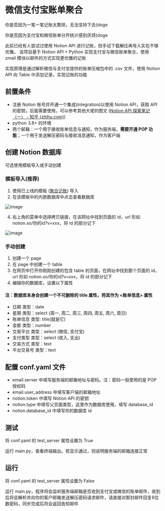# 微信支付宝账单聚合

你是否因为一笔一笔记账太繁琐，无法坚持下去(doge

你是否因为支付宝和微信账单分开统计感到厌烦(doge

此前已经有人尝试过使用 Notion API 进行记账，但手动下载解压再导入实在不够优雅。
该项目基于 Notion API + Python 实现支付宝与微信账单聚合，使用 zmail 模块以邮件的方式实现更优雅的记账

实现原理是通过解析微信与支付宝提供的账单压缩包中的 .csv 文件，使用 Notion API 向 Table 中添加记录，实现记账的功能

## 前置条件
- 注册 Notion 账号并开通一个集成(integration)以使用 Notion API，获取 API 的密钥，后面需要使用，可以参考其他大佬的图文 ([Notion API 探索笔记（一） - 知乎 (zhihu.com)](https://zhuanlan.zhihu.com/p/679456951))
- python 3.8+ 的环境
- 两个邮箱：一个用于接收账单信息与通知，作为服务端，**需要开通 POP 功能**；一个用于发送解压密码与接收消息通知，作为客户端

## 创建 Notion 数据库
可选使用模板导入或手动创建
### 模板导入(推荐)
1. 使用已上线的模板 ([聚合记账](https://www.notion.so/zh-cn/templates/aggregate-bills)) 导入
2. 在该模板中的内嵌数据库中点击查看数据库

![image](https://github.com/user-attachments/assets/c7ed04b9-e43d-4ec9-bd35-89c66e72c9e8)

4. 右上角的菜单中选择拷贝链接，在该网址中找到页面的 id，url 形如 notion.so/你的id?v=xxx，将 id 的部分记下

![image](https://github.com/user-attachments/assets/c7ed04b9-e43d-4ec9-bd35-89c66e72c9e8)


### 手动创建
1. 创建一个 page
2. 在 page 中创建一个 table
3. 在网页中打开你刚刚创建的包含 table 的页面，在网址中找到那个页面的 id，url 形如 notion.so/你的id?v=xxx，将 id 的部分记下
4. 编辑你的数据库，设置以下属性

#### 注：数据库本身会创建一个不可删除的 title 属性，将其作为 <账单信息> 属性
   - 日期 类型：date
   - 星期 类型：select (周一, 周二, 周三, 周四, 周五, 周六, 周日)
   - 账单信息 类型: title(就是它)
   - 金额 类型：number
   - 交易平台 类型：select (微信, 支付宝)
   - 支付类型 类型：select (收入, 支出)
   - 交易方式 类型：text
   - 平台交易号 类型：text

## 配置 conf.yaml 文件
- email.server 中填写服务端的邮箱地址与密码。注：密码一般使用的是 POP 授权码
- email.user_address 中填写客户端的邮箱地址
- notion.token 中填写 Notion API 的密钥
- notion.type 中填写父页面类型，这里作为数据库使用，填写 database_id
- notion.database_id 中填写你的数据库 id

## 测试
将 conf.yaml 的 test_server 属性设置为 True

运行 main.py，查看终端输出。若显示通过，则说明服务端的邮箱连接正常

## 运行
将 conf.yaml 的 test_server 属性设置为 False

运行 main.py，程序将会监听服务端邮箱是否收到支付宝或微信的账单邮件，收到后将会解析并向你的客户邮箱发送解压密码请求邮件，请直接对那封邮件回复6位数密码，同步完成后将会返回告知邮件
